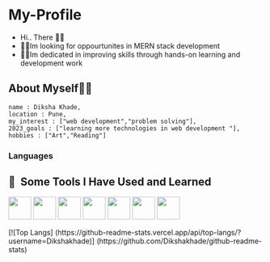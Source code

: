 # My-Profile
* Hi.. There 💁‍♀️
* 👩‍💻Im looking for oppourtunites in MERN stack development
* 💁‍♀️Im dedicated in improving skills through hands-on learning and development work

## About Myself👩‍💻
```
name : Diksha Khade,
location : Pune,
my_interest : ["web development","problem solving"],
2023_goals : ["learning more technologies in web development "],
hobbies : ["Art","Reading"]

```

### Languages 
<h2> 🚀 &nbsp;Some Tools I Have Used and Learned</h2>
<p align="left">

<img src="https://cdn.jsdelivr.net/gh/devicons/devicon/icons/html5/html5-original-wordmark.svg" width="45" height="45"/>
<img src="https://cdn.jsdelivr.net/gh/devicons/devicon/icons/css3/css3-original.svg"  width="45" height="45" />
<img src="https://cdn.jsdelivr.net/gh/devicons/devicon/icons/javascript/javascript-original.svg"  width="45" height="45"/>
 <img src="https://cdn.jsdelivr.net/gh/devicons/devicon/icons/react/react-original.svg"  width="45" height="45"/>
 <img src="https://cdn.jsdelivr.net/gh/devicons/devicon/icons/redux/redux-original.svg"  width="45" height="45"/>
 <img src="https://cdn.jsdelivr.net/gh/devicons/devicon/icons/mongodb/mongodb-original-wordmark.svg"  width="45" height="45"/>
 <img src="https://cdn.jsdelivr.net/gh/devicons/devicon/icons/nodejs/nodejs-original-wordmark.svg"  width="45" height="45"/>
          
</p>
[![Top Langs] (https://github-readme-stats.vercel.app/api/top-langs/?username=Dikshakhade)] (https://github.com/Dikshakhade/github-readme-stats)
